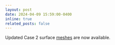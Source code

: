 ```yaml
---
layout: post
date: 2024-04-09 15:59:00-0400
inline: true
related_posts: false
---
```


Updated Case 2 surface [meshes](https://autocfd.org/case2/) are now available.
